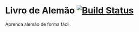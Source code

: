 # Livro de Alemão [![Build Status](https://travis-ci.com/livrodealemao/livrodealemao.svg?branch=master)](https://travis-ci.com/livrodealemao/livrodealemao)

Aprenda alemão de forma fácil.
